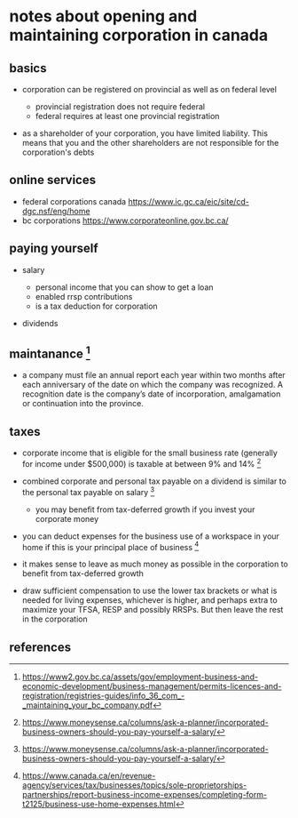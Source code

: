 # notes about opening and maintaining corporation in canada

## basics

- corporation can be registered on provincial as well as on federal level
  - provincial registration does not require federal
  - federal requires at least one provincial registration

- as a shareholder of your corporation, you have limited liability. This means that 
  you and the other shareholders are not responsible for the corporation's debts


## online services

- federal corporations canada https://www.ic.gc.ca/eic/site/cd-dgc.nsf/eng/home
- bc corporations https://www.corporateonline.gov.bc.ca/


## paying yourself

- salary
  - personal income that you can show to get a loan
  - enabled rrsp contributions
  - is a tax deduction for corporation 

- dividends
  

## maintanance [^1]

- a company must file an annual report each year within two months after each anniversary 
  of the date on which the company was recognized. A recognition date is the company’s date of 
  incorporation, amalgamation or continuation into the province.


## taxes

- corporate income that is eligible for the small business rate (generally for income under $500,000) 
  is taxable at between 9% and 14% [^3]

- combined corporate and personal tax payable on a dividend is similar to the personal tax payable on salary [^3]
  - you may benefit from tax-deferred growth if you invest your corporate money

- you can deduct expenses for the business use of a workspace in your home if this 
  is your principal place of business [^2]

- it makes sense to leave as much money as possible in the corporation to benefit from tax-deferred growth

- draw sufficient compensation to use the lower tax brackets or what is needed for living expenses, 
  whichever is higher, and perhaps extra to maximize your TFSA, RESP and possibly RRSPs. But then 
  leave the rest in the corporation


## references

[^1]: https://www2.gov.bc.ca/assets/gov/employment-business-and-economic-development/business-management/permits-licences-and-registration/registries-guides/info_36_com_-_maintaining_your_bc_company.pdf

[^2]: https://www.canada.ca/en/revenue-agency/services/tax/businesses/topics/sole-proprietorships-partnerships/report-business-income-expenses/completing-form-t2125/business-use-home-expenses.html

[^3]: https://www.moneysense.ca/columns/ask-a-planner/incorporated-business-owners-should-you-pay-yourself-a-salary/
